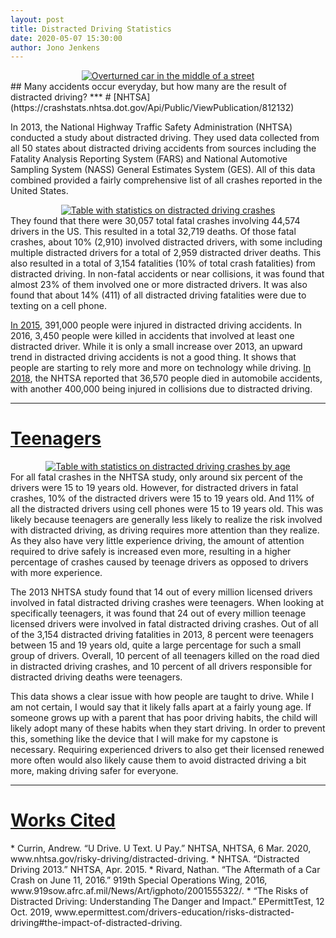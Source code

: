 ```yaml
---
layout: post
title: Distracted Driving Statistics
date: 2020-05-07 15:30:00
author: Jono Jenkens
---
```

<a href="https://www.919sow.afrc.af.mil/News/Art/igphoto/2001555322/" target="_blank">
    <center>
        <img src="{{site.baseurl}}/assets/photos/crash.JPG?raw=true" alt="Overturned car in the middle of a street">
    </center>
</a> 
## Many accidents occur everyday, but how many are the result of distracted driving? 
***
# [NHTSA](https://crashstats.nhtsa.dot.gov/Api/Public/ViewPublication/812132) 

In 2013, the National Highway Traffic Safety Administration (NHTSA) conducted a study about distracted driving. They used data collected from all 50 states about distracted driving accidents from sources including the Fatality Analysis Reporting System (FARS) and National Automotive Sampling System (NASS) General Estimates System (GES).  All of this data combined provided a fairly comprehensive list of all crashes reported in the United States. 
<a href="https://crashstats.nhtsa.dot.gov/Api/Public/ViewPublication/812132" target="_blank">
    <center>
        <img src="{{site.baseurl}}/assets/photos/2013-crashes.png?raw=true" alt="Table with statistics on distracted driving crashes">
    </center>
</a> 
They found that there were 30,057 total fatal crashes involving 44,574 drivers in the US.  This resulted in a total 32,719 deaths. Of those fatal crashes, about 10% (2,910) involved distracted drivers, with some including multiple distracted drivers for a total of 2,959 distracted driver deaths.  This also resulted in a total of 3,154 fatalities (10% of total crash fatalities) from distracted driving. In non-fatal accidents or near collisions, it was found that almost 23% of them involved one or more distracted drivers. It was also found that about 14% (411) of all distracted driving fatalities were due to texting on a cell phone. 

[In 2015](www.epermittest.com/drivers-education/risks-distracted-driving#the-impact-of-distracted-driving.), 391,000 people were injured in distracted driving accidents.  In 2016, 3,450 people were killed in accidents that involved at least one distracted driver.  While it is only a small increase over 2013, an upward trend in distracted driving accidents is not a good thing.  It shows that people are starting to rely more and more on technology while driving.  [In 2018](www.nhtsa.gov/risky-driving/distracted-driving.), the NHTSA reported that 36,570 people died in automobile accidents, with another 400,000 being injured in collisions due to distracted driving. 

***
# [Teenagers](www.nhtsa.gov/risky-driving/distracted-driving.)
<a href="https://crashstats.nhtsa.dot.gov/Api/Public/ViewPublication/812132" target="_blank">
    <center>
        <img src="{{site.baseurl}}/assets/photos/2013-ages.png?raw=true" alt="Table with statistics on distracted driving crashes by age">
    </center>
</a> 
For all fatal crashes in the NHTSA study, only around six percent of the drivers were 15 to 19 years old. However, for distracted drivers in fatal crashes, 10% of the distracted drivers were 15 to 19 years old. And 11% of all the distracted drivers using cell phones were 15 to 19 years old.  This was likely because teenagers are generally less likely to realize the risk involved with distracted driving, as driving requires more attention than they realize.  As they also have very little experience driving, the amount of attention required to drive safely is increased even more, resulting in a higher percentage of crashes caused by teenage drivers as opposed to drivers with more experience.

The 2013 NHTSA study found that 14 out of every million licensed drivers involved in fatal distracted driving crashes were teenagers.  When looking at specifically teenagers, it was found that 24 out of every million teenage licensed drivers were involved in fatal distracted driving crashes. Out of all of the 3,154 distracted driving fatalities in 2013, 8 percent were teenagers between 15 and 19 years old, quite a large percentage for such a small group of drivers. Overall, 10 percent of all teenagers killed on the road died in distracted driving crashes, and 10 percent of all drivers responsible for distracted driving deaths were teenagers. 

This data shows a clear issue with how people are taught to drive.  While I am not certain, I would say that it likely falls apart at a fairly young age. If someone grows up with a parent that has poor driving habits, the child will likely adopt many of these habits when they start driving. In order to prevent this, something like the device that I will make for my capstone is necessary.  Requiring experienced drivers to also get their licensed renewed more often would also likely cause them to avoid distracted driving a bit more, making driving safer for everyone.

***
<h1><u>Works Cited</u></h1>
* Currin, Andrew. “U Drive. U Text. U Pay.” NHTSA, NHTSA, 6 Mar. 2020, www.nhtsa.gov/risky-driving/distracted-driving.
* NHTSA. “Distracted Driving 2013.” NHTSA, Apr. 2015.
* Rivard, Nathan. “The Aftermath of a Car Crash on June 11, 2016.” 919th Special Operations Wing, 2016, www.919sow.afrc.af.mil/News/Art/igphoto/2001555322/.
* “The Risks of Distracted Driving: Understanding The Danger and Impact.” EPermittTest, 12 Oct. 2019, www.epermittest.com/drivers-education/risks-distracted-driving#the-impact-of-distracted-driving.